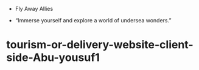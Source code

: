 * Fly Away Allies

* “Immerse yourself and explore a world of undersea wonders.”
# tourism-or-delivery-website-client-side-Abu-yousuf1
